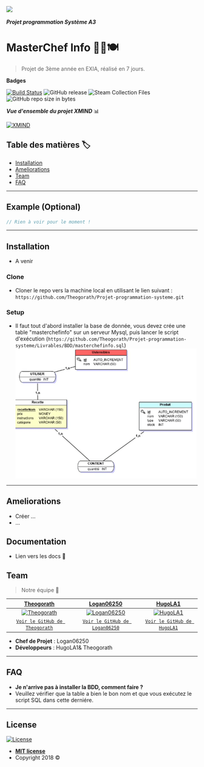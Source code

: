 <a href="" ><img src="https://i.twic.pics/v1/https://s3-eu-west-1.amazonaws.com/assets.atout-on-line.com/images/ingenieur/2016/logos_ecoles/exia_cesi_360.jpg"></a>

***Projet programmation Système A3***

# MasterChef Info 👨‍🍳🍽️

> Projet de 3ème année en EXIA, réalisé en 7 jours.


**Badges**


[![Build Status](https://img.shields.io/maven-metadata/v/http/central.maven.org/maven2/com/google/code/gson/gson/maven-metadata.xml.svg)](https://travis-ci.org/badges/badgerbadgerbadger) ![GitHub release](https://img.shields.io/github/release/qubyte/rubidium.svg)
![Steam Collection Files](https://img.shields.io/steam/collection-files/:id.svg)
![GitHub repo size in bytes](https://img.shields.io/github/size/webcaetano/craft/build/phaser-craft.min.js.svg)


***Vue d'ensemble du projet XMIND*** 📊

[![XMIND](https://github.com/Theogorath/Projet-programmation-systeme/blob/master/Livrables/Objectifs%20du%20projet/XMind.png?raw=true)]()



## Table des matières 🏷️

- [Installation](#installation)
- [Ameliorations](#ameliorations)
- [Team](#team)
- [FAQ](#faq)


---

## Example (Optional)

```C#
// Rien à voir pour le moment !
```

---

## Installation

- A venir

### Clone

- Cloner le repo vers la machine local en utilisant le lien suivant : `https://github.com/Theogorath/Projet-programmation-systeme.git`

### Setup
- Il faut tout d'abord installer la base de donnée, vous devez crée une table "masterchefinfo" sur un serveur Mysql, puis lancer le script d'exécution (`https://github.com/Theogorath/Projet-programmation-systeme/Livrables/BDD/masterchefinfo.sql`)</br>
![](MCD-MLD.gif)
---

## Ameliorations
- Créer ...
- ...

## Documentation 
- Lien vers les docs :link: 


## Team

> Notre équipe 💼

| <a href="https://github.com/Theogorath" target="_blank">**Theogorath**</a> | <a href="https://github.com/Logan06250" target="_blank">**Logan06250**</a> | <a href="https://github.com/HugoLA1" target="_blank">**HugoLA1**</a> |
| :---: |:---:| :---:|
| [![Theogorath](https://avatars0.githubusercontent.com/u/23248136?&v=4&s=200)](https://github.com/Theogorath)    | [![Logan06250](https://avatars3.githubusercontent.com/u/23254947?s=200&v=4)](https://github.com/Logan06250) | [![HugoLA1](https://avatars2.githubusercontent.com/u/23254786?s=200&v=4)](https://github.com/HugoLA1)  |
| <a href="https://github.com/Theogorath" target="_blank">`Voir le GitHub de Theogorath`</a> | <a href="http://github.com/Logan06250" target="_blank">`Voir le GitHub de Logan06250`</a> | <a href="http://github.com/HugoLA1" target="_blank">`Voir le GitHub de HugoLA1`</a> |

- **Chef de Projet** : Logan06250
- **Développeurs** : HugoLA1& Theogorath
---

## FAQ

- **Je n'arrive pas à installer la BDD, comment faire ?**
- Veuillez vérifier que la table a bien le bon nom et que vous exécutez le script SQL dans cette derniére.
---

## License

[![License](http://img.shields.io/:license-mit-blue.svg?style=flat-square)](http://badges.mit-license.org)

- **[MIT license](http://opensource.org/licenses/mit-license.php)**
- Copyright 2018 ©
